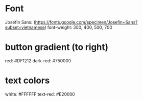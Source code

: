 # Font
Josefin Sans: (https://fonts.google.com/specimen/Josefin+Sans?subset=vietnamese)
font-weight: 300, 400, 500, 700

# button gradient (to right)
red: #DF1212
dark-red: #750000

# text colors
white: #FFFFFF
text-red: #E20000

